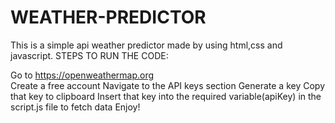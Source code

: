 # WEATHER-PREDICTOR

This is a  simple api weather predictor made by using html,css and javascript.
STEPS TO RUN THE CODE:

Go to https://openweathermap.org
<br>
Create a free account
Navigate to the API keys section
Generate a key
Copy that key to clipboard
Insert that key into the required variable(apiKey) in the script.js file to fetch data
Enjoy!

